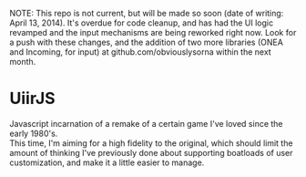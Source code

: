NOTE: This repo is not current, but will be made so soon (date of writing: April 13, 2014).  It's overdue for code cleanup, and has had the UI logic revamped and the input mechanisms are being reworked right now.  Look for a push with these changes, and the addition of two more libraries (ONEA and Incoming, for input) at github.com/obviouslysorna within the next month.


UiirJS
======

Javascript incarnation of a remake of a certain game I've loved since the early 1980's.  
This time, I'm aiming for a high fidelity to the original, which should limit the amount of thinking I've previously done about supporting boatloads of user customization, and make it a little easier to manage.
